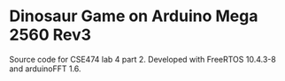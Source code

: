 # Dinosaur Game on Arduino Mega 2560 Rev3
Source code for CSE474 lab 4 part 2. Developed with FreeRTOS 10.4.3-8 and arduinoFFT 1.6.